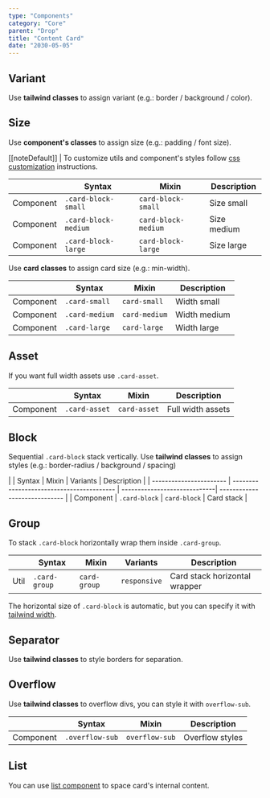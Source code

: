 ```yaml
---
type: "Components"
category: "Core"
parent: "Drop"
title: "Content Card"
date: "2030-05-05"
---
```


## Variant

Use **tailwind classes** to assign variant (e.g.: border / background / color).

<demo>
  <demovanilla src="vanilla/components/core/drop/card-variant">
  </demovanilla>
</demo>

## Size

Use **component's classes** to assign size (e.g.: padding / font size).

[[noteDefault]]
| To customize utils and component's styles follow [css customization](/introduction/getting-started/setup#css-customization) instructions.

<div class="table-scroll">

|                      | Syntax                          | Mixin            | Description                   |
| ----------------------- | ----------------------------------------- | -----------------------------| ----------------------------- |
| Component                  | `.card-block-small`                     | `card-block-small`                | Size small            |
| Component                  | `.card-block-medium`                     | `card-block-medium`                | Size medium            |
| Component                  | `.card-block-large`                     | `card-block-large`                | Size large            |

</div>

Use **card classes** to assign card size (e.g.: min-width).

<div class="table-scroll">

|                      | Syntax                          | Mixin            | Description                   |
| ----------------------- | ----------------------------------------- | -----------------------------| ----------------------------- |
| Component                  | `.card-small`                     | `card-small`                | Width small            |
| Component                  | `.card-medium`                     | `card-medium`                | Width medium            |
| Component                  | `.card-large`                     | `card-large`                | Width large            |

</div>

<demo>
  <demovanilla src="vanilla/components/core/drop/card-size">
  </demovanilla>
</demo>

## Asset

If you want full width assets use `.card-asset`.

<div class="table-scroll">

|                      | Syntax                          | Mixin            | Description                   |
| ----------------------- | ----------------------------------------- | -----------------------------| ----------------------------- |
| Component                  | `.card-asset`                     | `card-asset`                | Full width assets            |

</div>

<demo>
  <demovanilla src="vanilla/components/core/drop/asset">
  </demovanilla>
</demo>

## Block

Sequential `.card-block` stack vertically. Use **tailwind classes** to assign styles (e.g.: border-radius / background / spacing) 

<div class="table-scroll">

|                      | Syntax                          | Mixin            | Variants               | Description                   |
| ----------------------- | ----------------------------------------- | -----------------------------| ----------------------------- |
| Component                  | `.card-block`                     | `card-block`                | Card stack            |

</div>

<demo>
  <demovanilla src="vanilla/components/core/drop/block">
  </demovanilla>
</demo>

## Group

To stack `.card-block` horizontally wrap them inside `.card-group`.

<div class="table-scroll">

|                      | Syntax                          | Mixin            | Variants               | Description                   |
| ----------------------- | ----------------------------------------- | -----------------------------| ----------------------------- | ----------------------------- |
| Util                  | `.card-group`       | `card-group`                | `responsive`                | Card stack horizontal wrapper           |

</div>

<demo>
  <demovanilla src="vanilla/components/core/drop/group">
  </demovanilla>
</demo>

The horizontal size of `.card-block` is automatic, but you can specify it with [tailwind width](https://tailwindcss.com/docs/width).

<demo>
  <demovanilla src="vanilla/components/core/drop/group-block">
  </demovanilla>
</demo>

## Separator

Use **tailwind classes** to style borders for separation.

<demo>
  <demovanilla src="vanilla/components/core/drop/separator">
  </demovanilla>
</demo>

## Overflow

Use **tailwind classes** to overflow divs, you can style it with `overflow-sub`.

<div class="table-scroll">

|                      | Syntax                          | Mixin            | Description                   |
| ----------------------- | ----------------------------------------- | -----------------------------| ----------------------------- |
| Component                  | `.overflow-sub`       | `overflow-sub`                | Overflow styles           |

</div>

<demo>
  <demovanilla src="vanilla/components/core/drop/overflow-y">
  </demovanilla>
</demo>

## List

You can use [list component](/components/core/list) to space card's internal content.

<demo>
  <demovanilla src="vanilla/components/core/drop/list">
  </demovanilla>
</demo>
